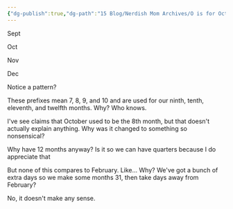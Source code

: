```yaml
---
{"dg-publish":true,"dg-path":"15 Blog/Nerdish Mom Archives/O is for October.md","permalink":"/15-blog/nerdish-mom-archives/o-is-for-october/","title":"O is for October and other oddities","noteIcon":"","created":"","updated":"2023-07-04T22:00:29.000-04:00"}
---
```



Sept

Oct

Nov

Dec

Notice a pattern?

These prefixes mean 7, 8, 9, and 10 and are used for our ninth, tenth, eleventh, and twelfth months. Why? Who knows.

I've see claims that October used to be the 8th month, but that doesn't actually explain anything. Why was it changed to something so nonsensical?

Why have 12 months anyway? Is it so we can have quarters because I do appreciate that

But none of this compares to February. Like... Why? We've got a bunch of extra days so we make some months 31, then take days away from February?

No, it doesn't make any sense.
